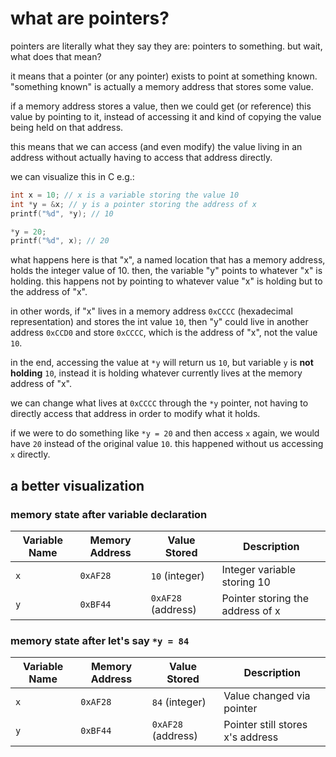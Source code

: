 # what are pointers?
pointers are literally what they say they are: pointers to something. but wait, what does that mean?

it means that a pointer (or any pointer) exists to point at something known. "something known" is actually a memory address that stores some value.

if a memory address stores a value, then we could get (or reference) this value by pointing to it, instead of accessing it and kind of copying the value being held on that address.

this means that we can access (and even modify) the value living in an address without actually having to access that address directly.

we can visualize this in C e.g.:
``` C
int x = 10; // x is a variable storing the value 10
int *y = &x; // y is a pointer storing the address of x
printf("%d", *y); // 10

*y = 20;
printf("%d", x); // 20
```
what happens here is that "x", a named location that has a memory address, holds the integer value of 10. then, the variable "y" points to whatever "x" is holding.
this happens not by pointing to whatever value "x" is holding but to the address of "x".

in other words, if "x" lives in a memory address `0xCCCC` (hexadecimal representation) and stores the int value `10`, then "y" could live in another address `0xCCD0` and store `0xCCCC`, which is the address of "x", not the value `10`.

in the end, accessing the value at `*y` will return us `10`, but variable `y` is **not holding** `10`, instead it is holding whatever currently lives at the memory address of "x".

we can change what lives at `0xCCCC` through the `*y` pointer, not having to directly access that address in order to modify what it holds.

if we were to do something like `*y = 20` and then access `x` again, we would have `20` instead of the original value `10`. this happened without us accessing `x` directly.

## a better visualization
### memory state after variable declaration

| Variable Name | Memory Address | Value Stored       | Description                      |
| ------------- | -------------- | ------------------ | -------------------------------- |
| `x`           | `0xAF28`       | `10` (integer)     | Integer variable storing 10      |
| `y`           | `0xBF44`       | `0xAF28` (address) | Pointer storing the address of x |

### memory state after let's say `*y = 84`

| Variable Name | Memory Address | Value Stored       | Description                      |
| ------------- | -------------- | ------------------ | -------------------------------- |
| `x`           | `0xAF28`       | `84` (integer)     | Value changed via pointer        |
| `y`           | `0xBF44`       | `0xAF28` (address) | Pointer still stores x's address |
